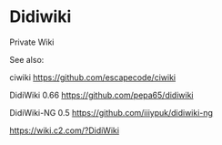 # Didiwiki

Private Wiki

See also:

ciwiki https://github.com/escapecode/ciwiki

DidiWiki 0.66 https://github.com/pepa65/didiwiki

DidiWiki-NG 0.5 https://github.com/iiiypuk/didiwiki-ng

https://wiki.c2.com/?DidiWiki

